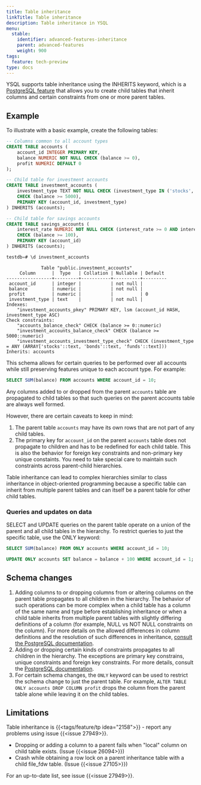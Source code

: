 ```yaml
---
title: Table inheritance
linkTitle: Table inheritance
description: Table inheritance in YSQL
menu:
  stable:
    identifier: advanced-features-inheritance
    parent: advanced-features
    weight: 900
tags:
  feature: tech-preview
type: docs
---
```


YSQL supports table inheritance using the INHERITS keyword, which is a [PostgreSQL feature](https://www.postgresql.org/docs/current/ddl-inherit.html) that allows you to create child tables that inherit columns and certain constraints from one or more parent tables.

## Example

To illustrate with a basic example, create the following tables:

```sql
-- Columns common to all account types
CREATE TABLE accounts (
    account_id INTEGER PRIMARY KEY,
    balance NUMERIC NOT NULL CHECK (balance >= 0),
    profit NUMERIC DEFAULT 0
);

-- Child table for investment accounts
CREATE TABLE investment_accounts (
    investment_type TEXT NOT NULL CHECK (investment_type IN ('stocks', 'bonds', 'funds')),
    CHECK (balance >= 5000),
    PRIMARY KEY (account_id, investment_type)
) INHERITS (accounts);

-- Child table for savings accounts
CREATE TABLE savings_accounts (
    interest_rate NUMERIC NOT NULL CHECK (interest_rate >= 0 AND interest_rate <= 0.1),
    CHECK (balance >= 100),
    PRIMARY KEY (account_id)
) INHERITS (accounts);
```

```sql
testdb=# \d investment_accounts
```

```output
             Table "public.investment_accounts"
     Column      |  Type   | Collation | Nullable | Default
-----------------+---------+-----------+----------+---------
 account_id      | integer |           | not null |
 balance         | numeric |           | not null |
 profit          | numeric |           |          | 0
 investment_type | text    |           | not null |
Indexes:
    "investment_accounts_pkey" PRIMARY KEY, lsm (account_id HASH, investment_type ASC)
Check constraints:
    "accounts_balance_check" CHECK (balance >= 0::numeric)
    "investment_accounts_balance_check" CHECK (balance >= 5000::numeric)
    "investment_accounts_investment_type_check" CHECK (investment_type = ANY (ARRAY['stocks'::text, 'bonds'::text, 'funds'::text]))
Inherits: accounts
```

This schema allows for certain queries to be performed over all accounts while still preserving features unique to each account type. For example:

```sql
SELECT SUM(balance) FROM accounts WHERE account_id = 10;
```

Any columns added to or dropped from the parent `accounts` table are propagated to child tables so that such queries on the parent accounts table are always well formed.

However, there are certain caveats to keep in mind:

1. The parent table `accounts` may have its own rows that are not part of any child tables.
1. The primary key for `account_id` on the parent `accounts` table does not propagate to children and has to be redefined for each child table. This is also the behavior for foreign key constraints and non-primary key unique constaints. You need to take special care to maintain such constraints across parent-child hierarchies.

Table inheritance can lead to complex hierarchies similar to class inheritance in object-oriented programming because a specific table can inherit from multiple parent tables and can itself be a parent table for other child tables.

### Queries and updates on data

SELECT and UPDATE queries on the parent table operate on a union of the parent and all child tables in the hierarchy. To restrict queries to just the specific table, use the ONLY keyword:

```sql
SELECT SUM(balance) FROM ONLY accounts WHERE account_id = 10;

UPDATE ONLY accounts SET balance = balance + 100 WHERE account_id = 1;
```

## Schema changes

1. Adding columns to or dropping columns from  or altering columns on the parent table propagates to all children in the hierarchy. The behavior of such operations can be more complex when a child table has a column of the same name and type before establishing inheritance or when a child table inherits from multiple parent tables with slightly differing definitions of a column (for example, NULL vs NOT NULL constraints on the column). For more details on the allowed differences in column definitions and the resolution of such differences in inheritance, [consult the PostgreSQL documentation](https://www.postgresql.org/docs/current/ddl-inherit.html).
2. Adding or dropping certain kinds of constraints propagates to all children in the hierarchy. The exceptions are primary key constrains, unique constraints and foreign key constraints. For more details, consult the [PostgreSQL documentation](https://www.postgresql.org/docs/current/ddl-inherit.html).
3. For certain schema changes, the `ONLY` keyword can be used to restrict the schema change to just the parent table. For example, `ALTER TABLE ONLY accounts DROP COLUMN profit` drops the column from the parent table alone while leaving it on the child tables.

## Limitations

Table inheritance is {{<tags/feature/tp idea="2158">}} - report any problems using issue {{<issue 27949>}}.

- Dropping or adding a column to a parent fails when "local" column on child table exists. (Issue {{<issue 26094>}})
- Crash while obtaining a row lock on a parent inheritance table with a child file_fdw table. (Issue {{<issue 27105>}})

For an up-to-date list, see issue {{<issue 27949>}}.
